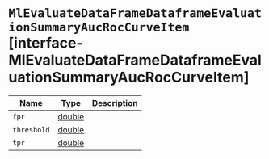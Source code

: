 # `MlEvaluateDataFrameDataframeEvaluationSummaryAucRocCurveItem` [interface-MlEvaluateDataFrameDataframeEvaluationSummaryAucRocCurveItem]

| Name | Type | Description |
| - | - | - |
| `fpr` | [double](./double.md) | &nbsp; |
| `threshold` | [double](./double.md) | &nbsp; |
| `tpr` | [double](./double.md) | &nbsp; |
